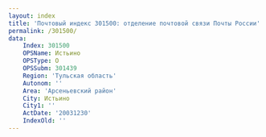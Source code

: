 ```yaml
---
layout: index
title: 'Почтовый индекс 301500: отделение почтовой связи Почты России'
permalink: /301500/
data:
    Index: 301500
    OPSName: Истьино
    OPSType: О
    OPSSubm: 301439
    Region: 'Тульская область'
    Autonom: ''
    Area: 'Арсеньевский район'
    City: Истьино
    City1: ''
    ActDate: '20031230'
    IndexOld: ''
---
```

